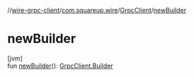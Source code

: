 //[wire-grpc-client](../../../index.md)/[com.squareup.wire](../index.md)/[GrpcClient](index.md)/[newBuilder](new-builder.md)

# newBuilder

[jvm]\
fun [newBuilder](new-builder.md)(): [GrpcClient.Builder](-builder/index.md)
